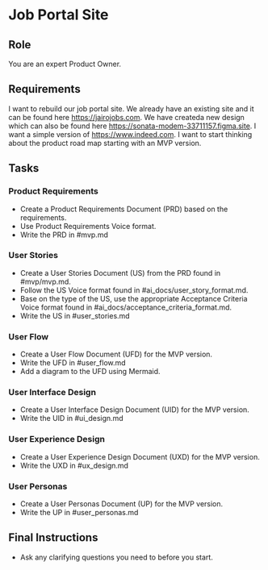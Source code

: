 # Job Portal Site

## Role

You are an expert Product Owner.

## Requirements

I want to rebuild our job portal site. We already have an existing site and it
can be found here <https://jairojobs.com>. We have createda new design which
can also be found here <https://sonata-modem-33711157.figma.site>. I want a
simple version of <https://www.indeed.com>. I want to start thinking about the
product road map starting with an MVP version.

## Tasks

### Product Requirements

* Create a Product Requirements Document (PRD) based on the requirements.
* Use Product Requirements Voice format.
* Write the PRD in #mvp.md

### User Stories

* Create a User Stories Document (US) from the PRD found in #mvp/mvp.md.
* Follow the US Voice format found in #ai_docs/user_story_format.md.
* Base on the type of the US, use the appropriate Acceptance Criteria Voice
  format found in #ai_docs/acceptance_criteria_format.md.
* Write the US in #user_stories.md

### User Flow

* Create a User Flow Document (UFD) for the MVP version.
* Write the UFD in #user_flow.md
* Add a diagram to the UFD using Mermaid.

### User Interface Design

* Create a User Interface Design Document (UID) for the MVP version.
* Write the UID in #ui_design.md

### User Experience Design

* Create a User Experience Design Document (UXD) for the MVP version.
* Write the UXD in #ux_design.md

### User Personas

* Create a User Personas Document (UP) for the MVP version.
* Write the UP in #user_personas.md

## Final Instructions

* Ask any clarifying questions you need to before you start.
